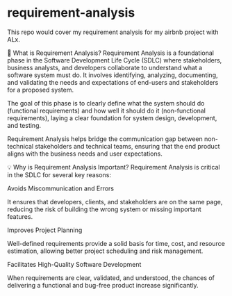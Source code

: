 # requirement-analysis
This repo would cover my requirement analysis for my airbnb project with ALx. 

📌 What is Requirement Analysis?
Requirement Analysis is a foundational phase in the Software Development Life Cycle (SDLC) where stakeholders, business analysts, and developers collaborate to understand what a software system must do. It involves identifying, analyzing, documenting, and validating the needs and expectations of end-users and stakeholders for a proposed system.

The goal of this phase is to clearly define what the system should do (functional requirements) and how well it should do it (non-functional requirements), laying a clear foundation for system design, development, and testing.

Requirement Analysis helps bridge the communication gap between non-technical stakeholders and technical teams, ensuring that the end product aligns with the business needs and user expectations.

💡 Why is Requirement Analysis Important?
Requirement Analysis is critical in the SDLC for several key reasons:

Avoids Miscommunication and Errors

It ensures that developers, clients, and stakeholders are on the same page, reducing the risk of building the wrong system or missing important features.

Improves Project Planning

Well-defined requirements provide a solid basis for time, cost, and resource estimation, allowing better project scheduling and risk management.

Facilitates High-Quality Software Development

When requirements are clear, validated, and understood, the chances of delivering a functional and bug-free product increase significantly.



